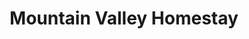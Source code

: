 ---
layout: location
title: Mountain Valley Homestay
keywords: resort stay
cover_image: "/properties/Mountain Valley Homestay/1.webp"
images_src: Mountain Valley Homestay
price: ₹2,899
area: Chikmagalur
rating: 5
description: Craving a retreat nestled amidst rolling hills? Look no further than Mountain Valley Homestay in Chikmagalur. With sprawling green lawns, perfect for carefree afternoons of laughter and games. Cozy cottages dot the landscape, offering a haven of relaxation after a day of exploration. And as night arrives, gather around a crackling bonfire, sharing stories under a blanket of stars. To cap it all off, indulge in mouthwatering, local delicacies prepared with love. Mountain Valley Homestay – where memories are made under a starry sky.
district: Chikmagalur 
total-occupancy: 10
rooms: 3
stay-type: Homestay
accomodation: [
    [0 Couples, 0, 0, house-door],
    [0 4-Sharing Rooms, 0, 0, shop],
    [0 Tent Stays, 0, 0, triangle-half],
]
pricing: [
    [BASIC PACKAGE, 1499, Stay | Breakfast | Activities | Hi-tea | Veg Snacks],
    [STANDARD PACKAGE, 2899, Stay | All Meals | Activities | Hi-tea | Veg Snacks],
    [COUPLE PACKAGE, 2999, Stay | All Meals | Activities | Hi-tea | Veg Snacks]
]
ameneties: [
    [ fa-solid fa-utensils,Restaurant],
    [ fa-solid fa-plug-circle-plus,Power backup],
    [ fa-solid fa-wifi,Wifi],
    [ fa-solid fa-square-parking,Parking ],
    [ fa-solid fa-mug-hot,Kettle],
    [ fa-solid fa-smoking,Smoking area],
    [ fa-solid fa-shower,Shower],
    [ fa-solid fa-hot-tub-person,Hot water],
    [ fa-solid fa-fan,Hair dryer ],
    [ fa-solid fa-tower-observation,Balcony ],
    [ fa-solid fa-mug-saucer,Cafeteria ],
]

activities: [ 
    [ fa-solid fa-fire,Bonfire and Music],
    [ fa-solid fa-chess-knight,Chess],
    [ fa-solid fa-stapler,Badminton ],
    [ fa-solid fa-hockey-puck,Carrom],
    [ fa-solid fa-person-walking,Nature walk],
    [ fa-solid fa-person-walking,Estate walk],
    [ fa-solid fa-person-hiking,Trekking ],
    [ fa-solid fa-dove,Bird watch ],
    [ fa-solid fa-bicycle,Cycling],
    [ fa-solid fa-stapler,Trampoline],
    [ fa-solid fa-baseball-bat-ball,Cricket ],
    [ fa-solid fa-futbol,Football],
]
locations: [Mullayangiri, Herekolale lake, Bababhudhan, Jarree falls, Chikmagalur,]
breakfast: [Neer Dosa, item2, item3, item4]
lunch: [item1, item2, item3, item4]
dinner: [item1, item2, item3, item4]
tnc: ["Yes","No","Yes", "Yes", 01:00PM-11:00AM]
---